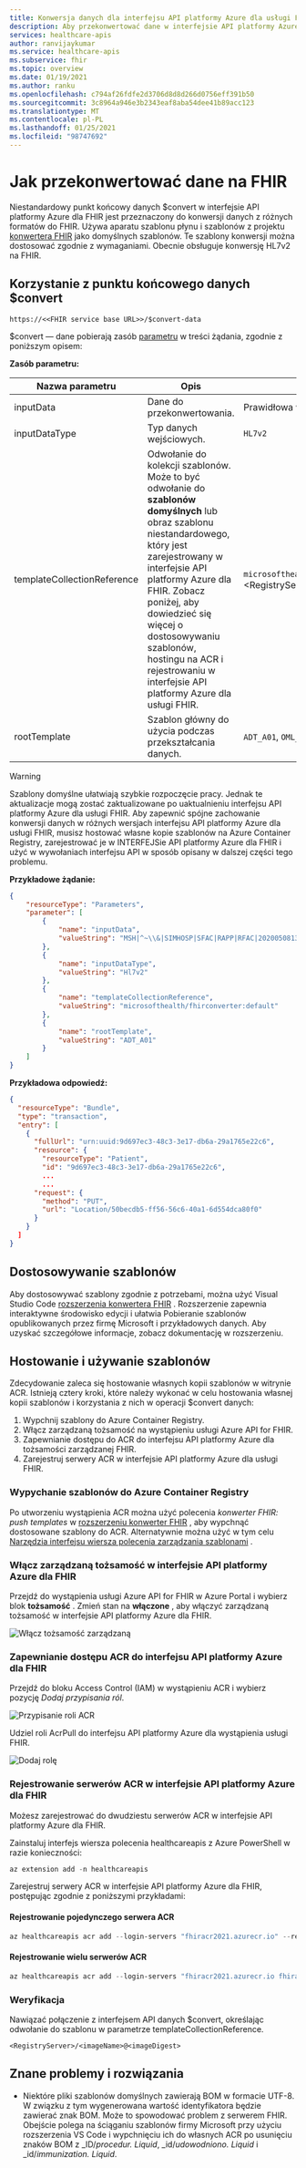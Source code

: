 ```yaml
---
title: Konwersja danych dla interfejsu API platformy Azure dla usługi FHIR
description: Aby przekonwertować dane w interfejsie API platformy Azure dla FHIR, użyj punktu końcowego danych $convert i szablonów dostosowywania.
services: healthcare-apis
author: ranvijaykumar
ms.service: healthcare-apis
ms.subservice: fhir
ms.topic: overview
ms.date: 01/19/2021
ms.author: ranku
ms.openlocfilehash: c794af26fdfe2d3706d8d8d266d0756eff391b50
ms.sourcegitcommit: 3c8964a946e3b2343eaf8aba54dee41b89acc123
ms.translationtype: MT
ms.contentlocale: pl-PL
ms.lasthandoff: 01/25/2021
ms.locfileid: "98747692"
---
```

# <a name="how-to-convert-data-to-fhir"></a>Jak przekonwertować dane na FHIR

Niestandardowy punkt końcowy danych $convert w interfejsie API platformy Azure dla FHIR jest przeznaczony do konwersji danych z różnych formatów do FHIR. Używa aparatu szablonu płynu i szablonów z projektu [konwertera FHIR](https://github.com/microsoft/FHIR-Converter) jako domyślnych szablonów. Te szablony konwersji można dostosować zgodnie z wymaganiami. Obecnie obsługuje konwersję HL7v2 na FHIR.

## <a name="use-the-convert-data-endpoint"></a>Korzystanie z punktu końcowego danych $convert

`https://<<FHIR service base URL>>/$convert-data`

$convert — dane pobierają zasób [parametru](http://hl7.org/fhir/parameters.html) w treści żądania, zgodnie z poniższym opisem:

**Zasób parametru:**

| Nazwa parametru      | Opis | Dopuszczalne wartości |
| ----------- | ----------- | ----------- |
| inputData      | Dane do przekonwertowania. | Prawidłowa wartość typu danych ciągu JSON|
| inputDataType   | Typ danych wejściowych. | ```HL7v2``` |
| templateCollectionReference | Odwołanie do kolekcji szablonów. Może to być odwołanie do **szablonów domyślnych** lub obraz szablonu niestandardowego, który jest zarejestrowany w interfejsie API platformy Azure dla FHIR. Zobacz poniżej, aby dowiedzieć się więcej o dostosowywaniu szablonów, hostingu na ACR i rejestrowaniu w interfejsie API platformy Azure dla usługi FHIR.  | ```microsofthealth/fhirconverter:default```, \<RegistryServer\>/\<imageName\>@\<imageDigest\> |
| rootTemplate | Szablon główny do użycia podczas przekształcania danych. | ```ADT_A01```, ```OML_O21```, ```ORU_R01```, ```VXU_V04``` |  

> [!WARNING]
> Szablony domyślne ułatwiają szybkie rozpoczęcie pracy. Jednak te aktualizacje mogą zostać zaktualizowane po uaktualnieniu interfejsu API platformy Azure dla usługi FHIR. Aby zapewnić spójne zachowanie konwersji danych w różnych wersjach interfejsu API platformy Azure dla usługi FHIR, musisz hostować własne kopie szablonów na Azure Container Registry, zarejestrować je w INTERFEJSie API platformy Azure dla FHIR i użyć w wywołaniach interfejsu API w sposób opisany w dalszej części tego problemu.

**Przykładowe żądanie:**

```json
{
    "resourceType": "Parameters",
    "parameter": [
        {
            "name": "inputData",
            "valueString": "MSH|^~\\&|SIMHOSP|SFAC|RAPP|RFAC|20200508131015||ADT^A01|517|T|2.3|||AL||44|ASCII\nEVN|A01|20200508131015|||C005^Whittingham^Sylvia^^^Dr^^^DRNBR^PRSNL^^^ORGDR|\nPID|1|3735064194^^^SIMULATOR MRN^MRN|3735064194^^^SIMULATOR MRN^MRN~2021051528^^^NHSNBR^NHSNMBR||Kinmonth^Joanna^Chelsea^^Ms^^CURRENT||19870624000000|F|||89 Transaction House^Handmaiden Street^Wembley^^FV75 4GJ^GBR^HOME||020 3614 5541^HOME|||||||||C^White - Other^^^||||||||\nPD1|||FAMILY PRACTICE^^12345|\nPV1|1|I|OtherWard^MainRoom^Bed 183^Simulated Hospital^^BED^Main Building^4|28b|||C005^Whittingham^Sylvia^^^Dr^^^DRNBR^PRSNL^^^ORGDR|||CAR|||||||||16094728916771313876^^^^visitid||||||||||||||||||||||ARRIVED|||20200508131015||"
        },
        {
            "name": "inputDataType",
            "valueString": "Hl7v2"
        },
        {
            "name": "templateCollectionReference",
            "valueString": "microsofthealth/fhirconverter:default"
        },
        {
            "name": "rootTemplate",
            "valueString": "ADT_A01"
        }
    ]
}
```

**Przykładowa odpowiedź:**

```json
{
  "resourceType": "Bundle",
  "type": "transaction",
  "entry": [
    {
      "fullUrl": "urn:uuid:9d697ec3-48c3-3e17-db6a-29a1765e22c6",
      "resource": {
        "resourceType": "Patient",
        "id": "9d697ec3-48c3-3e17-db6a-29a1765e22c6",
        ...
        ...
      "request": {
        "method": "PUT",
        "url": "Location/50becdb5-ff56-56c6-40a1-6d554dca80f0"
      }
    }
  ]
}
```

## <a name="customize-templates"></a>Dostosowywanie szablonów

Aby dostosowywać szablony zgodnie z potrzebami, można użyć Visual Studio Code [rozszerzenia konwertera FHIR](https://marketplace.visualstudio.com/items?itemName=ms-azuretools.vscode-health-fhir-converter) . Rozszerzenie zapewnia interaktywne środowisko edycji i ułatwia Pobieranie szablonów opublikowanych przez firmę Microsoft i przykładowych danych. Aby uzyskać szczegółowe informacje, zobacz dokumentację w rozszerzeniu.

## <a name="host-and-use-templates"></a>Hostowanie i używanie szablonów

Zdecydowanie zaleca się hostowanie własnych kopii szablonów w witrynie ACR. Istnieją cztery kroki, które należy wykonać w celu hostowania własnej kopii szablonów i korzystania z nich w operacji $convert danych:

1. Wypchnij szablony do Azure Container Registry.
1. Włącz zarządzaną tożsamość na wystąpieniu usługi Azure API for FHIR.
1. Zapewnianie dostępu do ACR do interfejsu API platformy Azure dla tożsamości zarządzanej FHIR.
1. Zarejestruj serwery ACR w interfejsie API platformy Azure dla usługi FHIR.

### <a name="push-templates-to-azure-container-registry"></a>Wypychanie szablonów do Azure Container Registry

Po utworzeniu wystąpienia ACR można użyć polecenia _konwerter FHIR: push templates_ w [rozszerzeniu konwerter FHIR](https://marketplace.visualstudio.com/items?itemName=ms-azuretools.vscode-health-fhir-converter) , aby wypchnąć dostosowane szablony do ACR. Alternatywnie można użyć w tym celu [Narzędzia interfejsu wiersza polecenia zarządzania szablonami](https://github.com/microsoft/FHIR-Converter/blob/main/docs/TemplateManagementCLI.md) .

### <a name="enable-managed-identity-on-azure-api-for-fhir"></a>Włącz zarządzaną tożsamość w interfejsie API platformy Azure dla FHIR

Przejdź do wystąpienia usługi Azure API for FHIR w Azure Portal i wybierz blok **tożsamość** .
Zmień stan na **włączone** , aby włączyć zarządzaną tożsamość w interfejsie API platformy Azure dla FHIR.

![Włącz tożsamość zarządzaną](media/convert-data/fhir-mi-enabled.png)

### <a name="provide-access-of-the-acr-to-azure-api-for-fhir"></a>Zapewnianie dostępu ACR do interfejsu API platformy Azure dla FHIR

Przejdź do bloku Access Control (IAM) w wystąpieniu ACR i wybierz pozycję _Dodaj przypisania ról_.

![Przypisanie roli ACR](media/convert-data/fhir-acr-role-assignment.png)

Udziel roli AcrPull do interfejsu API platformy Azure dla wystąpienia usługi FHIR.

![Dodaj rolę](media/convert-data/fhir-acr-role-add.png)

### <a name="register-the-acr-servers-in-azure-api-for-fhir"></a>Rejestrowanie serwerów ACR w interfejsie API platformy Azure dla FHIR

Możesz zarejestrować do dwudziestu serwerów ACR w interfejsie API platformy Azure dla FHIR.

Zainstaluj interfejs wiersza polecenia healthcareapis z Azure PowerShell w razie konieczności:

```powershell
az extension add -n healthcareapis
```

Zarejestruj serwery ACR w interfejsie API platformy Azure dla FHIR, postępując zgodnie z poniższymi przykładami:

#### <a name="register-a-single-acr-server"></a>Rejestrowanie pojedynczego serwera ACR

```powershell
az healthcareapis acr add --login-servers "fhiracr2021.azurecr.io" --resource-group fhir-test --resource-name fhirtest2021
```

#### <a name="register-multiple-acr-servers"></a>Rejestrowanie wielu serwerów ACR

```powershell
az healthcareapis acr add --login-servers "fhiracr2021.azurecr.io fhiracr2020.azurecr.io" --resource-group fhir-test --resource-name fhirtest2021
```

### <a name="verify"></a>Weryfikacja

Nawiązać połączenie z interfejsem API danych $convert, określając odwołanie do szablonu w parametrze templateCollectionReference.

`<RegistryServer>/<imageName>@<imageDigest>`

## <a name="known-issues-and-workarounds"></a>Znane problemy i rozwiązania

- Niektóre pliki szablonów domyślnych zawierają BOM w formacie UTF-8. W związku z tym wygenerowana wartość identyfikatora będzie zawierać znak BOM. Może to spowodować problem z serwerem FHIR. Obejście polega na ściąganiu szablonów firmy Microsoft przy użyciu rozszerzenia VS Code i wypchnięciu ich do własnych ACR po usunięciu znaków BOM z _ID/_procedur. Liquid_, _id/_udowodniono. Liquid_ i _id/_immunization. Liquid_.

